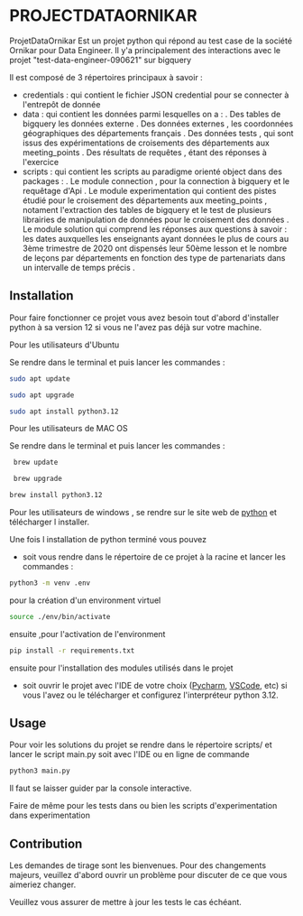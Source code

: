 # PROJECTDATAORNIKAR

ProjetDataOrnikar Est un projet python qui répond au test case de la société Ornikar pour Data Engineer. Il y'a principalement des interactions avec le projet "test-data-engineer-090621" sur bigquery 

Il est composé de 3 répertoires principaux à savoir :
- credentials : qui contient le fichier JSON credential pour se connecter à l'entrepôt de donnée
- data : qui contient les données parmi lesquelles on a :
  . Des tables de bigquery les données externe
  . Des données externes , les coordonnées géographiques des départements français
  . Des données tests , qui sont issus des expérimentations de croisements des départements aux meeting_points
  . Des résultats de requêtes , étant des réponses à l'exercice
- scripts : qui contient les scripts au paradigme orienté object dans des packages :
   . Le module connection , pour la connection à bigquery et le requêtage d'Api
   . Le module experimentation qui contient des pistes étudié pour le croisement des départements aux meeting_points , notament l'extraction des tables de bigquery et le test de plusieurs librairies de manipulation de données pour le croisement des données
   . Le module solution qui comprend les réponses aux questions à savoir  : les dates auxquelles les enseignants ayant données le plus de cours au 3ème trimestre de 2020 ont dispensés leur 50ème lesson et le nombre de leçons par départements en fonction des type de partenariats dans un intervalle de temps précis .


## Installation

Pour faire fonctionner ce projet vous avez besoin tout d'abord d'installer python à sa version 12 si vous ne l'avez pas déjà sur votre machine.



Pour les utilisateurs d'Ubuntu

Se rendre dans le terminal et puis lancer les commandes :

```bash
sudo apt update
```

```bash
sudo apt upgrade
```

```bash
sudo apt install python3.12
```
 
Pour les utilisateurs de MAC OS

Se rendre dans le terminal et puis lancer les commandes :

```bash
 brew update
```

```bash
 brew upgrade
```

```bash
brew install python3.12
```
Pour les utilisateurs de windows , se rendre sur le site web de [python](https://www.python.org/downloads/release/python-3120/) et télécharger l installer.

Une fois l installation de python terminé vous pouvez 
- soit vous rendre dans le répertoire de ce projet à la racine et lancer les commandes :
```bash
python3 -m venv .env
```
pour la création d'un environment virtuel

```bash
source ./env/bin/activate
```
ensuite ,pour l'activation de l'environment

```bash
pip install -r requirements.txt
```
ensuite pour l'installation des modules utilisés dans le projet

- soit ouvrir le projet avec l'IDE de votre choix ([Pycharm](https://www.jetbrains.com/pycharm/), [VSCode](https://code.visualstudio.com/), etc) si vous l'avez ou le télécharger et configurez l'interpréteur python 3.12.

## Usage
Pour voir les solutions du projet se rendre dans le répertoire scripts/ et lancer le script main.py soit avec l'IDE ou en ligne de commande

```bash
python3 main.py
```
Il faut se laisser guider par la console interactive.

Faire de même pour les tests dans ou bien les scripts d'experimentation dans experimentation



## Contribution

Les demandes de tirage sont les bienvenues. Pour des changements majeurs, veuillez d'abord ouvrir un problème
pour discuter de ce que vous aimeriez changer.

Veuillez vous assurer de mettre à jour les tests le cas échéant.

